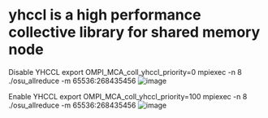 # yhccl is a high performance collective library for shared memory node

Disable YHCCL
 export OMPI_MCA_coll_yhccl_priority=0
 mpiexec -n 8 ./osu_allreduce -m 65536:268435456
![image](https://github.com/pengjintao/yh-ccl/assets/20380444/ae0e8a7d-a1e7-4092-aef4-27e60336672c)

Enable YHCCL
 export OMPI_MCA_coll_yhccl_priority=100
mpiexec -n 8 ./osu_allreduce -m 65536:268435456
![image](https://github.com/pengjintao/yh-ccl/assets/20380444/dced4a85-ced4-45dc-8729-38c6a4dd0ece)
